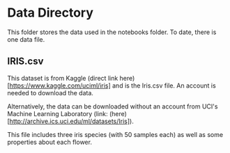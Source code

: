 # Data Directory

This folder stores the data used in the notebooks folder. To date, there is one data file.

## IRIS.csv
This dataset is from Kaggle (direct link here)[https://www.kaggle.com/uciml/iris] and is the Iris.csv file. An account is needed to download the data.

Alternatively, the data can be downloaded without an account from UCI's Machine Learning Laboratory (link: (here)[http://archive.ics.uci.edu/ml/datasets/Iris]).

This file includes three iris species (with 50 samples each) as well as some properties about each flower.